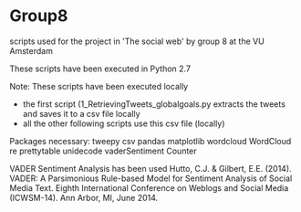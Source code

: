 # Group8

scripts used for the project in 'The social web' by group 8 at the VU Amsterdam

These scripts have been executed in Python 2.7

Note: These scripts have been executed locally
- the first script (1_RetrievingTweets_globalgoals.py extracts the tweets and saves it to a csv file locally
- all the other following scripts use this csv file (locally)


Packages necessary:
tweepy
csv
pandas
matplotlib
wordcloud
WordCloud
re
prettytable
unidecode
vaderSentiment
Counter

VADER Sentiment Analysis has been used
Hutto, C.J. & Gilbert, E.E. (2014). VADER: A Parsimonious Rule-based Model for Sentiment Analysis of Social Media Text. Eighth International Conference on Weblogs and Social Media (ICWSM-14). Ann Arbor, MI, June 2014.
